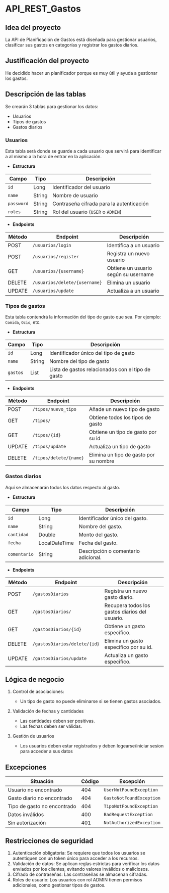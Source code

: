 # API_REST_Gastos

## Idea del proyecto 
La API de Planificación de Gastos está diseñada para gestionar usuarios, clasificar sus gastos en categorías y registrar los gastos diarios.

## Justificación del proyecto
  He decidido hacer un planificador porque es muy útil y ayuda a gestionar los gastos.

## Descripción de las tablas
Se crearán 3 tablas para gestionar los datos:

- Usuarios
- Tipos de gastos
- Gastos diarios

### Usuarios
Esta tabla será donde se guarde a cada usuario que servirá para identificar a al mismo a la hora de entrar en la aplicación.

- **Estructura**

| Campo      | Tipo   | Descripción                              |
|------------|--------|------------------------------------------|
| `id`       | Long   | Identificador del usuario                |
| `name`     | String | Nombre de usuario                        |
| `password` | String | Contraseña cifrada para la autenticación |
| `roles`    | String | Rol del usuario (`USER` o `ADMIN`)       |

- **Endpoints**

| Método | Endpoint                      | Descripción                          |
|--------|-------------------------------|--------------------------------------|
| POST   | `/usuarios/login`             | Identifica a un usuario              |
| POST   | `/usuarios/register`          | Registra un nuevo usuario            |
| GET    | `/usuarios/{username}`        | Obtiene un usuario según su username |
| DELETE | `/usuarios/delete/{username}` | Elimina un usuario                   |
| UPDATE | `/usuarios/update`            | Actualiza a un usuario               |


### Tipos de gastos
Esta tabla contendrá la información del tipo de gasto que sea. Por ejemplo: `Comida`, `Ocio`, etc.

- **Estructura**

| Campo    | Tipo        | Descripción                                       |
|----------|-------------|---------------------------------------------------|
| `id`     | Long        | Identificador único del tipo de gasto             |
| `name`   | String      | Nombre del tipo de gasto                          |
| `gastos` | List<Gasto> | Lista de gastos relacionados con el tipo de gasto |


- **Endpoints**

| Método | Endpoint               | Descripción                            |
|--------|------------------------|----------------------------------------|
| POST   | `/tipos/nuevo_tipo`    | Añade un nuevo tipo de gasto           |
| GET    | `/tipos/`              | Obtiene todos los tipos de gasto       |
| GET    | `/tipos/{id}`          | Obtiene un tipo de gasto por su id     |
| UPDATE | `/tipos/update`        | Actualiza un tipo de gasto             |
| DELETE | `/tipos/delete/{name}` | Elimina un tipo de gasto por su nombre |


### Gastos diarios
Aquí se almacenarán todos los datos respecto al gasto.

- **Estructura**

| Campo         | Tipo          | Descripción                            |
|---------------|---------------|----------------------------------------|
| `id`          | Long          | Identificador único del gasto.         |
| `name`        | String        | Nombre del gasto.                      |
| `cantidad`    | Double        | Monto del gasto.                       |
| `fecha`       | LocalDateTime | Fecha del gasto.                       |
| `comentario`  | String        | Descripción o comentario adicional.    |

- **Endpoints**

| Método | Endpoint                     | Descripción                                    |
|--------|------------------------------|------------------------------------------------|
| POST   | `/gastosDiarios`             | Registra un nuevo gasto diario.                |
| GET    | `/gastosDiarios/`            | Recupera todos los gastos diarios del usuario. |
| GET    | `/gastosDiarios/{id}`        | Obtiene un gasto específico.                   |
| DELETE | `/gastosDiarios/delete/{id}` | Elimina un gasto especifico por su id.         |
| UPDATE | `/gastosDiarios/update`      | Actualiza un gasto especifico.                 |

## Lógica de negocio

1. Control de asociaciones:
   
   - Un tipo de gasto no puede eliminarse si se tienen gastos asociados.
   
2. Validación de fechas y cantidades

    - Las cantidades deben ser positivas.
    - Las fechas deben ser válidas.
   
3. Gestión de usuarios

   - Los usuarios deben estar registrados y deben logearse/iniciar sesion para acceder a sus datos 

## Excepciones

| Situación                   | Código | Excepción                |
|-----------------------------|--------|--------------------------|
| Usuario no encontrado       | 404    | `UserNotFoundException`  |
| Gasto diario no encontrado  | 404    | `GastoNotFoundException` |
| Tipo de gasto no encontrado | 404    | `TipoNotFoundException`  |
| Datos inválidos             | 400    | `BadRequestException`    |
| Sin autorización            | 401    | `NotAuthorizedException` |

## Restricciones de seguridad

1. Autenticación obligatoria:
   Se requiere que todos los usuarios se autentiquen con un token único para acceder a los recursos.
2. Validación de datos:
   Se aplican reglas estrictas para verificar los datos enviados por los clientes, evitando valores inválidos o maliciosos.
3. Cifrado de contraseñas:
   Las contraseñas se almacenan cifradas.
4. Roles de usuario:
   Los usuarios con rol ADMIN tienen permisos adicionales, como gestionar tipos de gastos.


